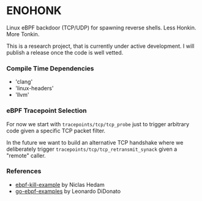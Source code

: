 # ENOHONK

Linux eBPF backdoor (TCP/UDP) for spawning reverse shells. Less Honkin. More Tonkin. 

This is a research project, that is currently under active development. I will publish a release once the code is well vetted. 

### Compile Time Dependencies 

 - 'clang'
 - 'linux-headers'
 - 'llvm'

### eBPF Tracepoint Selection

For now we start with `tracepoints/tcp/tcp_probe` just to trigger arbitrary code given a specific TCP packet filter.

In the future we want to build an alternative TCP handshake where we deliberately trigger `tracepoints/tcp/tcp_retransmit_synack` given a "remote" caller.

### References

 - [ebpf-kill-example](https://github.com/niclashedam/ebpf-kill-example) by Niclas Hedam
 - [go-ebpf-examples](https://github.com/leodido/go-ebpf-examples) by Leonardo DiDonato

